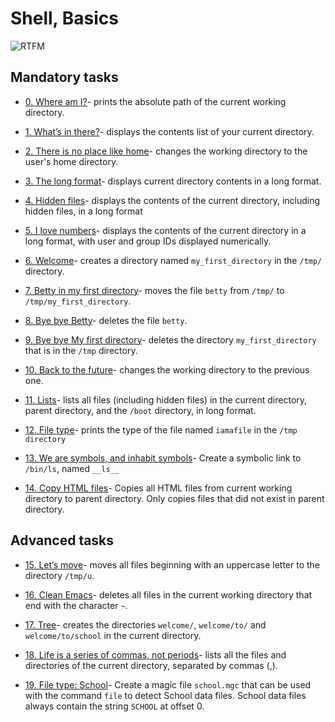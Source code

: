 # Shell, Basics

![RTFM](https://s3.amazonaws.com/intranet-projects-files/holbertonschool-sysadmin_devops/205/image.jpg)

## Mandatory tasks

* [0. Where am I?](./0-current_working_directory)- prints the absolute path of
 the current working directory.

* [1. What’s in there?](./1-listit)- displays the contents list of your current
 directory.

* [2. There is no place like home](./2-bring_me_home)- changes the working
 directory to the user's home directory.

* [3. The long format](./3-listfiles)- displays current directory contents in a
 long format.

* [4. Hidden files](./4-listmorefiles)- displays the contents of the current
 directory, including hidden files, in a long format

* [5. I love numbers](./5-listfilesdigitonly)- displays the contents of the
 current directory in a long format, with user and group IDs displayed numerically.

* [6. Welcome](./6-firstdirectory)- creates a directory named `my_first_directory`
 in the `/tmp/` directory.

* [7. Betty in my first directory](./7-movethatfile)- moves the file `betty` from
 `/tmp/` to `/tmp/my_first_directory`.

* [8. Bye bye Betty](./8-firstdelete)- deletes the file `betty`.

* [9. Bye bye My first directory](./9-firstdirdeletion)- deletes the directory
 `my_first_directory` that is in the `/tmp` directory.

* [10. Back to the future](./10-back)- changes the working directory to the
 previous one.

* [11. Lists](./11-lists)- lists all files (including hidden files) in the current
 directory, parent directory, and the `/boot` directory, in long format.

* [12. File type](./12-file_type)-  prints the type of the file named `iamafile`
 in the `/tmp directory`

* [13. We are symbols, and inhabit symbols](./13-symbolic_link)- Create a
 symbolic link to `/bin/ls`, named `__ls__`

* [14. Copy HTML files](./14-copy_html)- Copies all HTML files from current
 working directory to parent directory. Only copies files that did not exist in
 parent directory.

## Advanced tasks

* [15. Let’s move](./100-lets_move)- moves all files beginning with an uppercase
 letter to the directory `/tmp/u`.

* [16. Clean Emacs](./101-clean_emacs)- deletes all files in the current working
 directory that end with the character `~`.

* [17. Tree](./102-tree)- creates the directories `welcome/`, `welcome/to/` and
 `welcome/to/school` in the current directory.

* [18. Life is a series of commas, not periods](./103-commas)- lists all the
files and directories of the current directory, separated by commas (,).

* [19. File type: School](school.mgc)- Create a magic file `school.mgc` that can
 be used with the command `file` to detect School data files. School data files
 always contain the string `SCHOOL` at offset 0.
